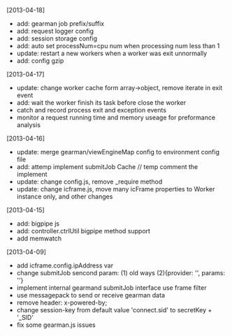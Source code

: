[2013-04-18]
* add: gearman job prefix/suffix
* add: request logger config
* add: session storage config
* add: auto set processNum=cpu num when processing num less than 1
* update: restart a new workers when a worker was exit unnormally
* add: config gzip

[2013-04-17]
* update: change worker cache form array->object, remove iterate in exit event
* add: wait the worker finish its task before close the worker
* catch and record process exit and exception events
* monitor a request running time and memory useage for preformance analysis

[2013-04-16]
* update: merge gearman/viewEngineMap config to environment config file
* add: attemp implement submitJob Cache // temp comment the implement
* update: change config.js, remove _require method
* update: change icframe.js, move many icFrame properties to Worker instance only, and other changes 

[2013-04-15]
* add: bigpipe js
* add: controller.ctrlUtil bigpipe method support
* add memwatch

[2013-04-09]
* add icframe.config.ipAddress var
* change submitJob sencond param: (1) old ways (2){provider: '', params: ''}
* implement internal gearmand submitJob interface use frame filter
* use messagepack to send or receive gearman data
* remove header: x-powered-by;
* change session-key from default value 'connect.sid' to secretKey + '_SID'
* fix some gearman.js issues
